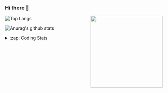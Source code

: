 ### Hi there 👋

<!--
**tao8687/tao8687** is a ✨ _special_ ✨ repository because its `README.md` (this file) appears on your GitHub profile.

Here are some ideas to get you started:

- 🔭 I’m currently working on ...
- 🌱 I’m currently learning ...
- 👯 I’m looking to collaborate on ...
- 🤔 I’m looking for help with ...
- 💬 Ask me about ...
- 📫 How to reach me: ...
- 😄 Pronouns: ...
- ⚡ Fun fact: ...
-->

<img align='right' src="https://media.giphy.com/media/M9gbBd9nbDrOTu1Mqx/giphy.gif" width="230">

![Top Langs](https://github-readme-stats.vercel.app/api/top-langs/?username=tao8687&layout=compact&title_color=23238E&text_color=A67D3D)

![Anurag's github stats](https://github-readme-stats.vercel.app/api?username=tao8687&show_icons=true&&text_color=A67D3D&title_color=23238E&show_icons=false&count_private=true&hide=stars)

<details>
  <summary>:zap: Coding Stats</summary>
  <b>
<!--START_SECTION:waka-->
```text
Week: 19 February, 2021 - 26 February, 2021

Cuda       33 mins         ██████████▓░░░░░░░░░░░░░░   42.47 % 
C++        31 mins         ██████████░░░░░░░░░░░░░░░   39.79 % 
C          7 mins          ██▒░░░░░░░░░░░░░░░░░░░░░░   09.88 % 
Makefile   6 mins          ██░░░░░░░░░░░░░░░░░░░░░░░   07.86 % 
```
<!--END_SECTION:waka-->
</details>
